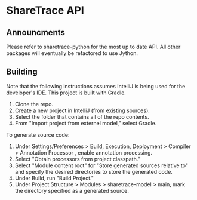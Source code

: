 # ShareTrace API

## Announcments
Please refer to sharetrace-python for the most up to date API. All other packages will eventually be refactored to use Jython.

## Building
Note that the following instructions assumes IntelliJ is being used for the developer's IDE. This
 project is built with Gradle.
 1. Clone the repo.
 2. Create a new project in IntelliJ (from existing sources).
 3. Select the folder that contains all of the repo contents.
 4. From "Import project from externel model," select Gradle.
 
 To generate source code:
 1. Under Settings/Preferences > Build, Execution, Deployment > Compiler > Annotation Processor
 , enable annotation processing.
 2. Select "Obtain processors from project classpath."
 3. Select "Module content root" for "Store generated sources relative to" and specify the desired directories to store the generated code.
 4. Under Build, run "Build Project."
 4. Under Project Structure > Modules > sharetrace-model > main, mark the directory specified as a generated source.
